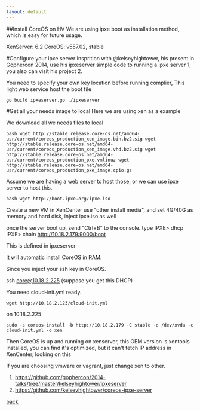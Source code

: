 ```yaml
---
layout: default
---
```

##Install CoreOS on HV
We are using ipxe boot as installation method, which is easy for future usage.

XenServer: 6.2
CoreOS: v557.02, stable


#Configure your ipxe server
Insprition with @kelseyhightower, his present in Gophercon 2014, use his ipxeserver simple code to running a ipxe server 1, you also can visit his project 2.

You need to specify your own key location before running complier, This light web service host the boot file

``
  go build ipxeserver.go
  ./ipxeserver
``

#Get all your needs image to local
Here we are using xen as a example

We download all we needs files to local

``bash
  wget http://stable.release.core-os.net/amd64-usr/current/coreos_production_xen_image.bin.bz2.sig
  wget http://stable.release.core-os.net/amd64-usr/current/coreos_production_xen_image.vhd.bz2.sig
  wget http://stable.release.core-os.net/amd64-usr/current/coreos_production_pxe.vmlinuz
  wget http://stable.release.core-os.net/amd64-usr/current/coreos_production_pxe_image.cpio.gz
``

Assume we are having a web server to host those, or we can use ipxe server to host this.


``bash
 wget http://boot.ipxe.org/ipxe.iso
``

Create a new VM in XenCenter use "other install media", and set 4G/40G as memory and hard disk, inject ipxe.iso as well

once the server boot up, send "Ctrl+B" to the console.
type
IPXE> dhcp
IPXE> chain http://10.18.2.179:9000/boot

This is defined in ipxeserver

It will automatic install CoreOS in RAM.

Since you inject your ssh key in CoreOS.

ssh core@10.18.2.225 (suppose you get this DHCP)

You need cloud-init.yml ready.

``
 wget http://10.18.2.123/cloud-init.yml
``

on 10.18.2.225

``
 sudo -s
 coreos-install -b http://10.18.2.179 -C stable -d /dev/xvda -c cloud-init.yml -o xen
``

Then CoreOS is up and running on xenserver, this OEM version is xentools installed, you can find it's optimized, but it can't fetch IP address in XenCenter, looking on this

If you are choosing vmware or vagrant, just change xen to other.

1. https://github.com/gophercon/2014-talks/tree/master/kelseyhightower/ipxeserver
2. https://github.com/kelseyhightower/coreos-ipxe-server

[back](./)